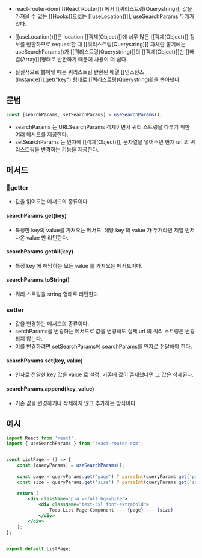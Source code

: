- react-router-dom( [[React Router]]) 에서 [[쿼리스트링(Querystring)]] 값을 가져올 수 있는 [[Hooks]]으로는 [[useLocation()]], useSearchParams 두개가 있다.

- [[useLocation()]]은 location [[객체(Object)]]에 너무 많은 [[객체(Object)]] 정보를 반환하므로 request할 때 [[쿼리스트링(Querystring)]] 자체만 뽑기에는 useSearchParams()가 [[쿼리스트링(Querystring)]]의 [[객체(Object)]]만 [[배열(Array)]]형태로 반환하기 때문에 사용이 더 쉽다.

- 실질적으로 뽑아낼 때는 쿼리스트링 반환된 배열 [[인스턴스(Instance)]].get("key") 형태로 [[쿼리스트링(Querystring)]]을 뽑아낸다.

## 문법

```jsx
const [searchParams, setSearchParams] = useSearchParams();
```

- searchParams 는 URLSearchParams 객체이면서 쿼리 스트링을 다루기 위한 여러 메서드를 제공한다.
- setSearchParams 는 인자에 [[객체(Object)]], 문자열을 넣어주면 현재 url 의 쿼리스트링을 변경하는 기능을 제공한다.

## 메서드
### getter

- 값을 읽어오는 메서드의 종류이다.
#### searchParams.get(key) 

- 특정한 key의 value를 가져오는 메서드, 해당 key 의 value 가 두개라면 제일 먼저 나온 value 만 리턴한다.
#### searchParams.getAll(key)

- 특정 key 에 해당하는 모든 value 를 가져오는 메서드이다.
#### searchParams.toString()

- 쿼리 스트링을 string 형태로 리턴한다.

### setter

- 값을 변경하는 메서드의 종류이다.
- serchParams을 변경하는 메서드로 값을 변경해도 실제 url 의 쿼리 스트링은 변경되지 않는다.
- 이를 변경하려면 setSearchParams에 searchParams를 인자로 전달해야 한다.
#### searchParams.set(key, value)

- 인자로 전달한 key 값을 value 로 설정, 기존에 값이 존재했다면 그 값은 삭제된다.
#### searchParams.append(key, value)

- 기존 값을 변경하거나 삭제하지 않고 추가하는 방식이다.


## 예시

```jsx
import React from 'react';
import { useSearchParams } from 'react-router-dom';


const ListPage = () => {
	const [queryParams] = useSearchParams();
	
	const page = queryParams.get('page') ? parseInt(queryParams.get('page')) : 1;
	const size = queryParams.get('size') ? parseInt(queryParams.get('size')) : 10;
	
	return (
		<div className="p-4 w-full bg-white">
			<div className="text-3xl font-extrabold">
				Todo List Page Component --- {page} --- {size}
			</div>
		</div>
	);
};


export default ListPage;
```
